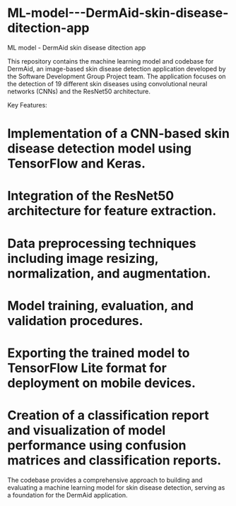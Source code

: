 # ML-model---DermAid-skin-disease-ditection-app
ML model - DermAid skin disease ditection app

This repository contains the machine learning model and codebase for DermAid, an image-based skin disease detection application developed by the Software Development Group Project team. The application focuses on the detection of 19 different skin diseases using convolutional neural networks (CNNs) and the ResNet50 architecture.

Key Features:

# Implementation of a CNN-based skin disease detection model using TensorFlow and Keras.
# Integration of the ResNet50 architecture for feature extraction.
# Data preprocessing techniques including image resizing, normalization, and augmentation.
# Model training, evaluation, and validation procedures.
# Exporting the trained model to TensorFlow Lite format for deployment on mobile devices.
# Creation of a classification report and visualization of model performance using confusion matrices and classification reports.

The codebase provides a comprehensive approach to building and evaluating a machine learning model for skin disease detection, serving as a foundation for the DermAid application.







